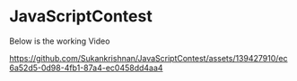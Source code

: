 # JavaScriptContest

Below is the working Video

https://github.com/Sukankrishnan/JavaScriptContest/assets/139427910/ec6a52d5-0d98-4fb1-87a4-ec0458dd4aa4


